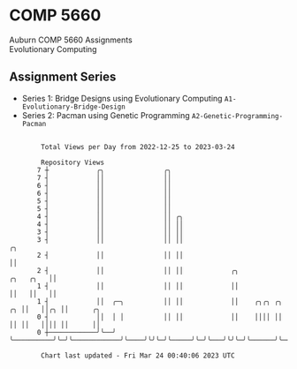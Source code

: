 # COMP 5660
Auburn COMP 5660 Assignments  
Evolutionary Computing

## Assignment Series
- Series 1: Bridge Designs using Evolutionary Computing `A1-Evolutionary-Bridge-Design`
- Series 2: Pacman using Genetic Programming `A2-Genetic-Programming-Pacman`

```

        Total Views per Day from 2022-12-25 to 2023-03-24

        Repository Views
       7 ┼            ╭╮               ╭╮
       7 ┤            ││               ││
       6 ┤            ││               ││
       6 ┤            ││               ││
       5 ┤            ││               ││
       5 ┤            ││               ││
       4 ┤            ││               ││ ╭╮
       4 ┤            ││               ││ ││
       3 ┤            ││               ││ ││
       3 ┤            ││               ││ ││                                           ╭╮
       2 ┤            ││               ││ ││                                           ││
       2 ┤            ││               ││ ││            ╭╮                   ╭╮   ╭╮   ││
       1 ┤            ││               ││ ││            ││                   ││   ││   ││
       1 ┤            ││  ╭─╮          ││ ││            ││    ╭╮╭╮ ╭╮     ╭╮ ││   ││╭╮ ││      ╭╮
       0 ┤            ││  │ │          ││ ││            ││    ││││ ││     ││ ││   ││││ ││      ││
       0 ┼────────────╯╰──╯ ╰──────────╯╰─╯╰────────────╯╰────╯╰╯╰─╯╰─────╯╰─╯╰───╯╰╯╰─╯╰──────╯╰──

        Chart last updated - Fri Mar 24 00:40:06 2023 UTC
        
```
